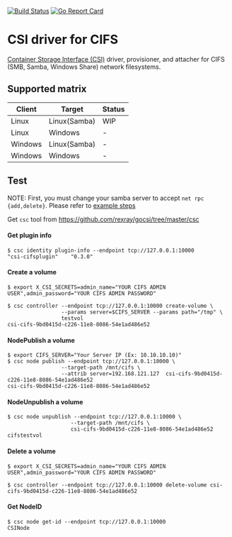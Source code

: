 [![Build Status](https://travis-ci.org/alternative-storage/cifs-csi.svg?branch=master)](https://travis-ci.org/alternative-storage/cifs-csi)
[![Go Report Card](https://goreportcard.com/badge/github.com/alternative-storage/cifs-csi)](https://goreportcard.com/report/github.com/alternative-storage/cifs-csi)

# CSI driver for CIFS

[Container Storage Interface (CSI)](https://github.com/container-storage-interface/) driver, provisioner, and attacher for CIFS (SMB, Samba, Windows Share) network filesystems.

## Supported matrix

Client         | Target         | Status         |
-------------- | -------------- | -------------- |
Linux          | Linux(Samba)   | WIP            |
Linux          | Windows        | -              |
Windows        | Linux(Samba)   | -              |
Windows        | Windows        | -              |


## Test

NOTE: First, you must change your samba server to accept `net rpc {add,delete}`. Please refer to [example steps](https://github.com/alternative-storage/cifs-csi/blob/master/examples/samba/README.md)

Get ```csc``` tool from https://github.com/rexray/gocsi/tree/master/csc


#### Get plugin info
```
$ csc identity plugin-info --endpoint tcp://127.0.0.1:10000
"csi-cifsplugin"	"0.3.0"
```

#### Create a volume
```
$ export X_CSI_SECRETS=admin_name="YOUR CIFS ADMIN USER",admin_password="YOUR CIFS ADMIN PASSWORD"

$ csc controller --endpoint tcp://127.0.0.1:10000 create-volume \
                 --params server=$CIFS_SERVER --params path="/tmp" \
                 testvol
csi-cifs-9bd0415d-c226-11e8-8086-54e1ad486e52
```

#### NodePublish a volume

```
$ export CIFS_SERVER="Your Server IP (Ex: 10.10.10.10)"
$ csc node publish --endpoint tcp://127.0.0.1:10000 \
                 --target-path /mnt/cifs \
                 --attrib server=192.168.121.127  csi-cifs-9bd0415d-c226-11e8-8086-54e1ad486e52
csi-cifs-9bd0415d-c226-11e8-8086-54e1ad486e52
```

#### NodeUnpublish a volume
```
$ csc node unpublish --endpoint tcp://127.0.0.1:10000 \
                    --target-path /mnt/cifs \
                    csi-cifs-9bd0415d-c226-11e8-8086-54e1ad486e52 
cifstestvol
```

#### Delete a volume
```
$ export X_CSI_SECRETS=admin_name="YOUR CIFS ADMIN USER",admin_password="YOUR CIFS ADMIN PASSWORD"

$ csc controller --endpoint tcp://127.0.0.1:10000 delete-volume csi-cifs-9bd0415d-c226-11e8-8086-54e1ad486e52
```

#### Get NodeID
```
$ csc node get-id --endpoint tcp://127.0.0.1:10000
CSINode
```

